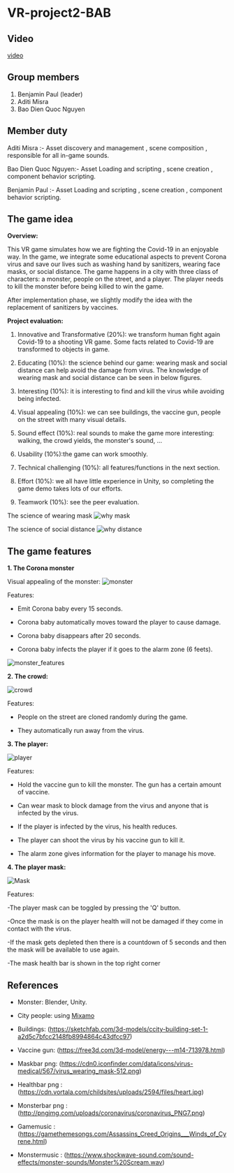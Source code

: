 # VR-project2-BAB

## Video
[video](https://www.youtube.com/embed/Zkk00C7KaCI)

## Group members
1. Benjamin Paul (leader)
2. Aditi Misra
3. Bao Dien Quoc Nguyen

## Member duty
Aditi Misra :- Asset discovery and management , scene composition , responsible for all in-game sounds.

Bao Dien Quoc Nguyen:- Asset Loading and scripting , scene creation , component behavior scripting.

Benjamin Paul :- Asset Loading and scripting , scene creation , component behavior scripting.


## The game idea

**Overview:**

This VR game simulates how we are fighting the Covid-19 in an enjoyable way. In the game, we integrate some educational aspects to prevent Corona virus and save our lives such as washing hand by sanitizers, wearing face masks, or social distance. The game happens in a city with three class of characters: a monster, people on the street, and a player. The player needs to kill the monster before being killed to win the game.

After implementation phase, we slightly modify the idea with the replacement of sanitizers by vaccines.

**Project evaluation:**

1. Innovative and Transformative (20%): we transform human fight again Covid-19 to a shooting VR game. Some facts related to Covid-19 are transformed to objects in game.

2. Educating (10%): the science behind our game: wearing mask and social distance can help avoid the damage from virus. The knowledge of wearing mask and social distance can be seen in below figures.

3. Interesting (10%): it is interesting to find and kill the virus while avoiding being infected.

4. Visual appealing (10%): we can see buildings, the vaccine gun, people on the street with many visual details.

5. Sound effect (10%): real sounds to make the game more interesting: walking, the crowd yields, the monster's sound, ...

6. Usability (10%):the game can work smoothly.

7. Technical challenging (10%): all features/functions in the next section.

8. Effort (10%): we all have little experience in Unity, so completing the game demo takes lots of our efforts.

9. Teamwork (10%): see the peer evaluation.

The science of wearing mask
![why mask](figures/why_mask.png)

The science of social distance
![why distance](figures/why_social_distance.jpg)

## The game features

**1. The Corona monster**

Visual appealing of the monster:
![monster](figures/monster.png)

Features:

- Emit Corona baby every 15 seconds.

- Corona baby automatically moves toward the player to cause damage.

- Corona baby disappears after 20 seconds.

- Corona baby infects the player if it goes to the alarm zone (6 feets).

![monster_features](figures/monster_explain.png)

**2. The crowd:**

![crowd](figures/crowd.png)

Features:

- People on the street are cloned randomly during the game.

- They automatically run away from the virus.

**3. The player:**

![player](figures/player.png)

Features:

- Hold the vaccine gun to kill the monster. The gun has a certain amount of vaccine.

- Can wear mask to block damage from the virus and anyone that is infected by the virus.

- If the player is infected by the virus, his health reduces.

- The player can shoot the virus by his vaccine gun to kill it.

- The alarm zone gives information for the player to manage his move.

**4. The player mask:**

![Mask](figures/12.jpg)

Features:

-The player mask can be toggled by pressing the 'Q' button.

-Once the mask is on the player health will not be damaged if they come in contact with the virus.

-If the mask gets depleted then there is a countdown of 5 seconds and then the mask will be available to use again.

-The mask health bar is shown in the top right corner



## References

- Monster: Blender, Unity.

- City people: using [Mixamo](https://www.mixamo.com/#/?page=1&type=Character)

- Buildings: (https://sketchfab.com/3d-models/ccity-building-set-1-a2d5c7bfcc2148fb8994864c43dfcc97)

- Vaccine gun: (https://free3d.com/3d-model/energy---m14-713978.html)

- Maskbar png: (https://cdn0.iconfinder.com/data/icons/virus-medical/567/virus_wearing_mask-512.png)

- Healthbar png : (https://cdn.vortala.com/childsites/uploads/2594/files/heart.jpg)

- Monsterbar png : (http://pngimg.com/uploads/coronavirus/coronavirus_PNG7.png)

- Gamemusic : (https://gamethemesongs.com/Assassins_Creed_Origins___Winds_of_Cyrene.html)

- Monstermusic : (https://www.shockwave-sound.com/sound-effects/monster-sounds/Monster%20Scream.wav)
